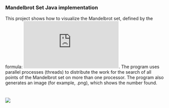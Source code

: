 ### Mandelbrot Set Java implementation
This project shows how to visualize the Mandelbrot set, defined by the formula: 
![](https://latex.codecogs.com/gif.latex?%5Clarge%20%5Cbg_white%20f%28z%29%20%3D%20ce%20%5Ez%20&plus;%20z%5E2). 
The program uses parallel processes (threads) to distribute the work for the search of all points of the Mandelbrot set on more than one processor. The program also generates an image (for example, .png), which shows the number found.
#
![](https://github.com/KristinStefanova/Projects/blob/master/MandelbrotSet/zad16.png)
